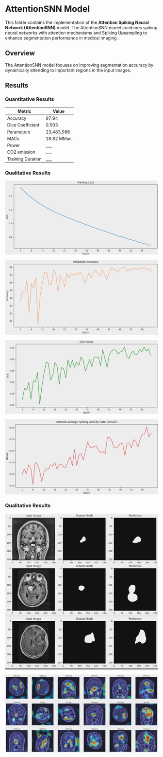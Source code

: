 # AttentionSNN Model

This folder contains the implementation of the **Attention Spiking Neural Network (AttentionSNN)** model. The AttentionSNN model combines spiking neural networks with attention mechanisms and Spiking Upsampling to enhance segmentation performance in medical imaging.

## Overview

The AttentionSNN model focuses on improving segmentation accuracy by dynamically attending to important regions in the input images.

## Results

### Quantitative Results

| Metric            | Value      |
| ----------------- | ---------- |
| Accuracy          | 97.94      |
| Dice Coefficient  | 0.503      |
| Parameters        | 23,483,986 |
| MACs              | 16.82 MMac |
| Power             | **\_\_\_** |
| CO2 emission      | **\_\_\_** |
| Training Duration | **\_\_\_** |

### Qualitative Results

![AttentionSNN Training Loss](./../../assets/AttentionSNN_Training_Loss.png)

![AttentionSNN Validation Accuarcy](./../../assets/AttentionSNN_Validation_Accuarcy.png)

![AttentionSNN Dice Score](./../../assets/AttentionSNN_Dice_Score.png)

![AttentionSNN NASAR](./../../assets/AttentionSNN_NASAR.png)

### Qualitative Results

![AttentionSNN Masks Output](./../../assets/AttentionSNN_Masks.png)

![AttentionSNN Grad-CAM Output](./../../assets/AttentionSNN_Grad_CAM.png)